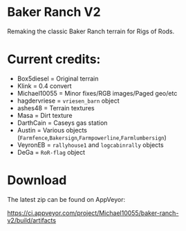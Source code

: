 # Baker Ranch V2

Remaking the classic Baker Ranch terrain for Rigs of Rods.

# Current credits:

- Box5diesel = Original terrain
- Klink = 0.4 convert 
- Michael10055 = Minor fixes/RGB images/Paged geo/etc
- hagdervriese = `vriesen_barn` object
- ashes48 = Terrain textures
- Masa = Dirt texture
- DarthCain = Caseys gas station
- Austin = Various objects (`Farmfence`,`Bakersign`,`Farmpowerline`,`Farmlumbersign`)
- VeyronEB = `rallyhouse1` and `logcabinrally` objects
- DeGa = `RoR-flag` object

# Download

The latest zip can be found on AppVeyor: 

https://ci.appveyor.com/project/Michael10055/baker-ranch-v2/build/artifacts
